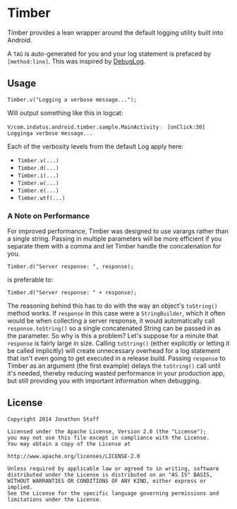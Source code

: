 Timber
======

Timber provides a lean wrapper around the default logging utility built into Android.

A `TAG` is auto-generated for you and your log statement is prefaced by `[method:line]`.  This was inspired by [DebugLog](https://github.com/MustafaFerhan/DebugLog).

Usage
-----

    Timber.v("Logging a verbose message...");

Will output something like this in logcat:

    V/com.indatus.android.timber.sample.MainActivity﹕ [onClick:30] Logginga verbose message...

Each of the verbosity levels from the default Log apply here:

- `Timber.v(...)`
- `Timber.d(...)`
- `Timber.i(...)`
- `Timber.w(...)`
- `Timber.e(...)`
- `Timber.wtf(...)`

### A Note on Performance

For improved performance, Timber was designed to use varargs rather than a single string.  Passing in multiple parameters will be more efficient if you separate them with a comma and let Timber handle the concatenation for you.

    Timber.d("Server response: ", response);

is preferable to:

    Timber.d("Server response: " + response);

The reasoning behind this has to do with the way an object's `toString()` method works.  If `response` in this case were a `StringBuilder`, which it often would be when collecting a server response, it would automatically call `response.toString()` so a single concatenated String can be passed in as the parameter.  So why is this a problem?  Let's suppose for a minute that `response` is fairly large in size.  Calling `toString()` (either explicitly or letting it be called implicitly) will create unnecessary overhead for a log statement that isn't even going to get executed in a release build.  Passing `response` to Timber as an argument (the first example) delays the `toString()` call until it's needed, thereby reducing wasted performance in your production app, but still providing you with important information when debugging.

License
-------

    Copyright 2014 Jonathon Staff

    Licensed under the Apache License, Version 2.0 (the "License");
    you may not use this file except in compliance with the License.
    You may obtain a copy of the License at

    http://www.apache.org/licenses/LICENSE-2.0

    Unless required by applicable law or agreed to in writing, software
    distributed under the License is distributed on an "AS IS" BASIS,
    WITHOUT WARRANTIES OR CONDITIONS OF ANY KIND, either express or implied.
    See the License for the specific language governing permissions and
    limitations under the License.
